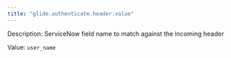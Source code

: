 ```yaml
---
title: "glide.authenticate.header.value"
---
```


Description: ServiceNow field name to match against the incoming header

Value: `user_name`